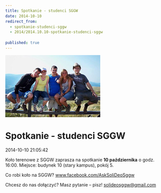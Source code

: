 ```yaml
---
title: Spotkanie - studenci SGGW
date: 2014-10-10
redirect_from: 
  - spotkanie-studenci-sggw
  - 2014/2014.10.10-spotkanie-studenci-sggw

published: true
---
```



![/assets/posts/2014/2014-10-10-spotkanie-studenci-sggw/oboz_zerowy06.jpg](/assets/posts/2014/2014-10-10-spotkanie-studenci-sggw/oboz_zerowy06.jpg)

# Spotkanie - studenci SGGW

<time>2014-10-10 21:05:42</time>



Koło terenowe z SGGW zaprasza na spotkanie **10 października** o godz. 16:00. Miejsce: budynek 10 (stary kampus), pokój 5.

Co robi koło na SGGW? www.facebook.com/AskSoliDeoSggw


Chcesz do nas dołączyć? Masz pytanie – pisz! solideosggw@gmail.com


<!--{{json:{"created_date":"2014-10-10 21:05:42","publish_down":"2014-10-10 23:05:06","id":"5406"}}}-->
